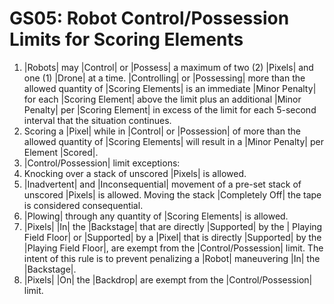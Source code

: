 # GS05: Robot Control/Possession Limits for Scoring Elements

1. |Robots| may |Control| or |Possess| a maximum of two (2) |Pixels| and one (1)
|Drone| at a time. |Controlling| or |Possessing| more than the allowed quantity
of |Scoring Elements| is an immediate |Minor Penalty| for each |Scoring Element|
above the limit plus an additional |Minor Penalty| per |Scoring Element| in
excess of the limit for each 5-second interval that the situation continues.
2. Scoring a |Pixel| while in |Control| or |Possession| of more than the allowed
quantity of |Scoring Elements| will result in a |Minor Penalty| per Element
|Scored|.
3. |Control/Possession| limit exceptions:
  1. Knocking over a stack of unscored |Pixels| is allowed.
  2. |Inadvertent| and |Inconsequential| movement of a pre-set stack of unscored
  |Pixels| is allowed. Moving the stack |Completely Off| the tape is considered
  consequential.
  3. |Plowing| through any quantity of |Scoring Elements| is allowed.
  4. |Pixels| |In| the |Backstage| that are directly |Supported| by the |
  Playing Field Floor| or |Supported| by a |Pixel| that is directly |Supported|
  by the |Playing Field Floor|, are exempt from the |Control/Possession| limit.
  The intent of this rule is to prevent penalizing a |Robot| maneuvering |In| the
  |Backstage|.
  5. |Pixels| |On| the |Backdrop| are exempt from the |Control/Possession| limit.
